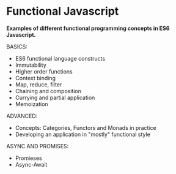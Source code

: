 # Functional Javascript
**Examples of different functional programming concepts in ES6 Javascript.**

BASICS:
* ES6 functional language constructs
* Immutability
* Higher order functions
* Context binding
* Map, reduce, filter
* Chaining and composition
* Currying and partial application
* Memoization

ADVANCED:
* Concepts: Categories, Functors and Monads in practice
* Developing an application in "mostly" functional style

ASYNC AND PROMISES:
* Promieses
* Async-Await
